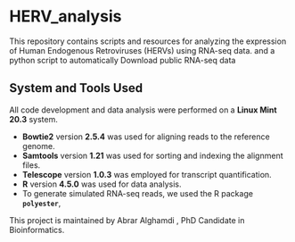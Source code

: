 # HERV_analysis
This repository contains scripts and resources for analyzing the expression of Human Endogenous Retroviruses (HERVs) using RNA-seq data.
and a python script to automatically Download public RNA-seq data

## System and Tools Used

All code development and data analysis were performed on a **Linux Mint 20.3** system.  
- **Bowtie2** version **2.5.4** was used for aligning reads to the reference genome.  
- **Samtools** version **1.21** was used for sorting and indexing the alignment files.  
- **Telescope** version **1.0.3** was employed for transcript quantification.
- **R** version **4.5.0** was used for data analysis.  
- To generate simulated RNA-seq reads, we used the R package **`polyester`**,







This project is maintained by Abrar Alghamdi , PhD Candidate in Bioinformatics.
